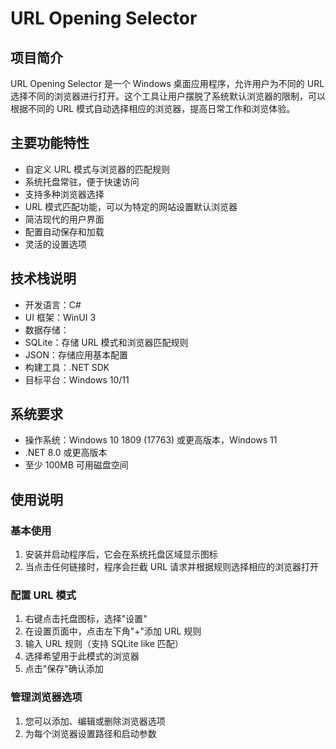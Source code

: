 # URL Opening Selector

## 项目简介

URL Opening Selector 是一个 Windows 桌面应用程序，允许用户为不同的 URL 选择不同的浏览器进行打开。这个工具让用户摆脱了系统默认浏览器的限制，可以根据不同的 URL 模式自动选择相应的浏览器，提高日常工作和浏览体验。

## 主要功能特性

-   自定义 URL 模式与浏览器的匹配规则
-   系统托盘常驻，便于快速访问
-   支持多种浏览器选择
-   URL 模式匹配功能，可以为特定的网站设置默认浏览器
-   简洁现代的用户界面
-   配置自动保存和加载
-   灵活的设置选项

## 技术栈说明

-   开发语言：C#
-   UI 框架：WinUI 3
-   数据存储：
-   SQLite：存储 URL 模式和浏览器匹配规则
-   JSON：存储应用基本配置
-   构建工具：.NET SDK
-   目标平台：Windows 10/11

## 系统要求

-   操作系统：Windows 10 1809 (17763) 或更高版本，Windows 11
-   .NET 8.0 或更高版本
-   至少 100MB 可用磁盘空间

## 使用说明

### 基本使用

1. 安装并启动程序后，它会在系统托盘区域显示图标
2. 当点击任何链接时，程序会拦截 URL 请求并根据规则选择相应的浏览器打开

### 配置 URL 模式

1. 右键点击托盘图标，选择"设置"
2. 在设置页面中，点击左下角"+"添加 URL 规则
3. 输入 URL 规则（支持 SQLite like 匹配）
4. 选择希望用于此模式的浏览器
5. 点击"保存"确认添加

### 管理浏览器选项

1. 您可以添加、编辑或删除浏览器选项
2. 为每个浏览器设置路径和启动参数
